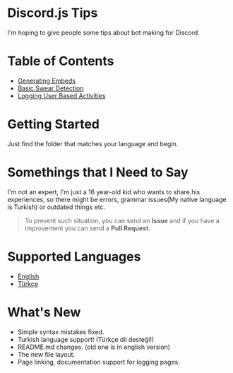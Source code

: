 # Discord.js Tips
I'm hoping to give people some tips about bot making for Discord.

# Table of Contents
* [Generating Embeds](https://github.com/yussufjpg/DiscordJS-Tips/blob/master/en/Generating%20Embeds.md)
* [Basic Swear Detection](https://github.com/yussufjpg/DiscordJS-Tips/blob/master/en/Basic%20Swear%20Detection.md)
* [Logging User Based Activities](https://github.com/yussufjpg/DiscordJS-Tips/blob/master/en/Logging%20User%20Based%20Activities.md)

# Getting Started
Just find the folder that matches your language and begin.

# Somethings that I Need to Say
I'm not an expert, I'm just a 16 year-old kid who wants to share his experiences, so there might be errors, grammar issues(My native language is Turkish) or outdated things etc.

>To prevent such situation, you can send an **Issue** and if you have a improvement you can send a **Pull Request**.

# Supported Languages
- [English](https://github.com/yussufjpg/DiscordJS-Tips/tree/master/en)
- [Türkçe](https://github.com/yussufjpg/DiscordJS-Tips/tree/master/tr)

# What's New
* Simple syntax mistakes fixed.
* Turkish language support! (Türkçe dil desteği!)
* README.md changes. (old one is in english version)
* The new file layout.
* Page linking, documentation support for logging pages.
